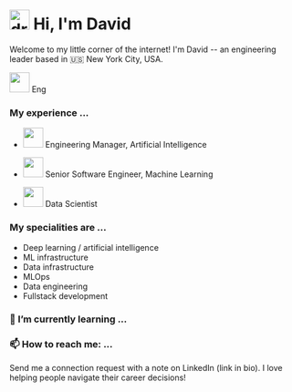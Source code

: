 # <img src="https://user-images.githubusercontent.com/31248023/124340302-2cdf5f80-db82-11eb-8b06-3111d043cc96.gif" alt="drawing" width="35"/> Hi, I'm David

Welcome to my little corner of the internet! I'm David -- an engineering leader based in 🇺🇸 New York City, USA.

<img src="https://user-images.githubusercontent.com/31248023/124340612-61ecb180-db84-11eb-86df-260143f9b09b.png" width="35"/> Eng

### My experience ...
- <img src="https://user-images.githubusercontent.com/31248023/124340612-61ecb180-db84-11eb-86df-260143f9b09b.png" width="35"/> Engineering Manager, Artificial Intelligence

- <img src="https://user-images.githubusercontent.com/31248023/124340612-61ecb180-db84-11eb-86df-260143f9b09b.png" width="35"/> Senior Software Engineer, Machine Learning

- <img src="https://user-images.githubusercontent.com/31248023/124340682-fb1bc800-db84-11eb-94ca-1d5d941b3ef5.png" width="35"/> Data Scientist


### My specialities are ...
- Deep learning / artificial intelligence
- ML infrastructure
- Data infrastructure
- MLOps
- Data engineering
- Fullstack development

### 🌱 I’m currently learning ...


### 📫 How to reach me: ...
Send me a connection request with a note on LinkedIn (link in bio). I love helping people navigate their career decisions!

